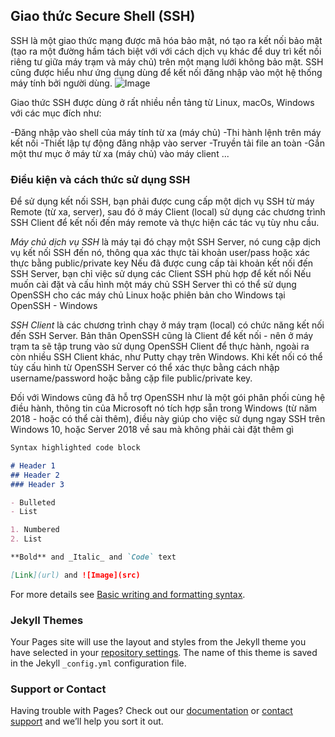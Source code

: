 ## Giao thức Secure Shell (SSH)

SSH là một giao thức mạng được mã hóa bảo mật, nó tạo ra kết nối bảo mật (tạo ra một đường hầm tách biệt với với cách dịch vụ khác để duy trì kết nối riêng tư giữa máy trạm và máy chủ) trên một mạng lưới không bảo mật. SSH cũng được hiểu như ứng dụng dùng để kết nối đăng nhập vào một hệ thống máy tính bởi người dùng.
![Image](https://raw.githubusercontent.com/xuanthulabnet/learn-ssh/master/imgs/ssh-01.png)


Giao thức SSH được dùng ở rất nhiều nền tảng từ Linux, macOs, Windows với các mục đích như:

  -Đăng nhập vào shell của máy tính từ xa (máy chủ)
  -Thi hành lệnh trên máy kết nối
  -Thiết lập tự động đăng nhập vào server
  -Truyền tải file an toàn
  -Gắn một thư mục ở máy từ xa (máy chủ) vào máy client
...


### Điều kiện và cách thức sử dụng SSH

Để sử dụng kết nối SSH, bạn phải được cung cấp một dịch vụ SSH từ máy Remote (từ xa, server), sau đó ở máy Client (local) sử dụng các chương trình SSH Client để kết nối đến máy remote và thực hiện các tác vụ tùy nhu cầu.

*Máy chủ dịch vụ SSH* là máy tại đó chạy một SSH Server, nó cung cập dịch vụ kết nối SSH đến nó, thông qua xác thực tài khoản user/pass hoặc xác thực bằng public/private key
Nếu đã được cung cấp tài khoản kết nối đến SSH Server, bạn chỉ việc sử dụng các Client SSH phù hợp để kết nối
Nếu muốn cài đặt và cấu hình một máy chủ SSH Server thì có thể sử dụng OpenSSH cho các máy chủ Linux hoặc phiên bản cho Windows tại OpenSSH - Windows

*SSH Client* là các chương trình chạy ở máy trạm (local) có chức năng kết nối đến SSH Server. Bản thân OpenSSH cũng là Client để kết nối - nên ở máy trạm ta sẽ tập trung vào sử dụng OpenSSH Client để thực hành, ngoài ra còn nhiều SSH Client khác, như Putty chạy trên Windows. Khi kết nối có thể tùy cấu hình từ OpenSSH Server có thể xác thực bằng cách nhập username/password hoặc bằng cặp file public/private key.

Đối với Windows cũng đã hỗ trợ OpenSSH như là một gói phân phối cùng hệ điều hành, thông tin của Microsoft nó tích hợp sẵn trong Windows (từ năm 2018 - hoặc có thể cài thêm), điều này giúp cho việc sử dụng ngay SSH trên Windows 10, hoặc Server 2018 về sau mà không phải cài đặt thêm gì

```markdown
Syntax highlighted code block

# Header 1
## Header 2
### Header 3

- Bulleted
- List

1. Numbered
2. List

**Bold** and _Italic_ and `Code` text

[Link](url) and ![Image](src)
```

For more details see [Basic writing and formatting syntax](https://docs.github.com/en/github/writing-on-github/getting-started-with-writing-and-formatting-on-github/basic-writing-and-formatting-syntax).

### Jekyll Themes

Your Pages site will use the layout and styles from the Jekyll theme you have selected in your [repository settings](https://github.com/damvanhoangbuu1/buu_devops.github.io/settings/pages). The name of this theme is saved in the Jekyll `_config.yml` configuration file.

### Support or Contact

Having trouble with Pages? Check out our [documentation](https://docs.github.com/categories/github-pages-basics/) or [contact support](https://support.github.com/contact) and we’ll help you sort it out.
